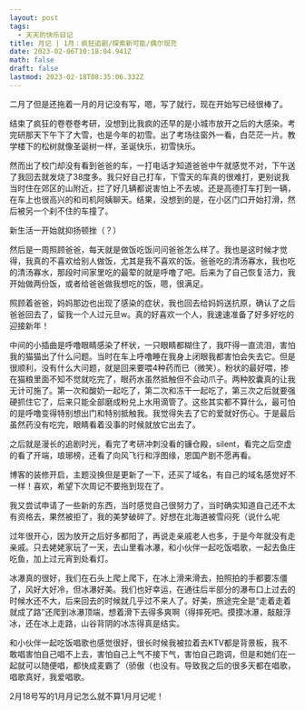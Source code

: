 ```yaml
---
layout: post
tags:
  - 天天的快乐日记
title: 月记 | 1月：疯狂追剧/探索新可能/偶尔现充
date: 2023-02-06T10:18:04.941Z
math: false
draft: false
lastmod: 2023-02-18T08:35:06.332Z
---
```

二月了但是还拖着一月的月记没有写，嗯，写了就行，现在开始写已经很棒了。

结束了疯狂的卷卷卷考研，没想到比我疯的还早的是小城市放开之后的大感染。考完研那天下午下了大雪，也是今年的初雪。出了考场往窗外一看，白茫茫一片。教学楼下的松树就像圣诞树一样，圣诞快乐，初雪快乐。

然而出了校门却没有看到爸爸的车，一打电话才知道爸爸中午就感觉不对，下午送了我回去就发烧了38度多。我只好自己打车，下雪天的车真的很难打，更别说我当时住在郊区的山附近，拦了好几辆都说害怕上不去坡。还是高德打车打到一辆，在车上也很高兴的和司机阿姨聊天。结果，没想到的是，在小区门口开始打滑，然后被另一个刹不住的车撞了。

新生活一开始就抑扬顿挫（？）

然后是一周照顾爸爸，每天就是做饭吃饭问问爸爸怎么样了。我也是这时候才觉得，我真的不喜欢给别人做饭，尤其是我不喜欢的饭。爸爸吃的清汤寡水，我也吃的清汤寡水，那段时间家里吃的最荤的就是呼噜了吧。后来为了自己恢复活力，我开始做两份饭，或者给爸爸做我想吃的饭，嗯，很满足。

照顾着爸爸，妈妈那边也出现了感染的症状，我也回去给妈妈送抗原，确认了之后爸爸回去了，留我一个人过元旦w。真的好喜欢一个人，我速速准备了好多好吃的迎接新年！

中间的小插曲是呼噜眼睛感染了杯状，一只眼睛都糊住了，我吓得一直流泪，害怕我的猫猫出了什么问题。当时在车上呼噜睡在我身上闭眼我都害怕会失去它。但是很顺利，没有什么大问题，就是回来要喂4种药而已（微笑）。粉状的最好喂，掺在猫粮里面不知不觉就吃完了，眼药水虽然抵触但不会动爪子。两种胶囊真的让我无计可施了。第一次和酸奶一起吃了，第二次和冻干一起吃了，第三次之后就要强硬抓住它了，后来只能全部磨成粉兑上水用滴管了。这些其实都不算什么，最可怕的是呼噜变得特别想出门和特别抵触我。我觉得失去了它的爱就好伤心。于是最后虽然药没有吃完，眼睛看着没事的时候就放它出去了。

之后就是漫长的追剧时光，看完了考研冲刺没看的镰仓殿，silent，看完之后空虚的看了开端，琅琊榜，还看了向风飞行和浮图缘，恩国产剧不愿再看。

博客的装修开启，主题没换但是更新了一下，还买了域名，有自己的域名感觉好不一样！喜欢，希望下次周记不要拖到现在了。

我又尝试申请了一些新的东西，当时感觉自己很努力了，当时确实知道自己还不太有资格去，果然被拒了，我的美梦破碎了。好想在北海道被雪闷死（说什么呢

过年很开心，因为放开之后好多都阳了，再说走亲戚老人也多，于是今年就没有走亲戚。只去姥姥家玩了一天，去山里看冰瀑，和小伙伴一起吃饭唱歌，一起去鱼庄吃鱼，加上过元宵到处看灯。

冰瀑真的很好，我们在石头上爬上爬下，在冰上滑来滑去，拍照拍的手都要冻僵了，风好大好冷，但冰瀑好美。我们也好幸运，在通往后半部分的瀑布口上过去的时候水还不大，后来回去的时候就几乎过不来人了。好美，旅途完全是“走着走着就成了路”还爬到冰瀑顶端，想着滑下去得多爽啊（得摔死吧。摸摸冰瀑，敲敲浮冰，还在冰上走路，山谷背阴的冰冻得真是结实。

和小伙伴一起吃饭唱歌也感觉很好，很长时候我被拉着去KTV都是背景板，我不敢唱害怕自己唱不上去，害怕自己上气不接下气，害怕自己跑调，但是和她们在一起就可以随便唱，都快成麦霸了（骄傲（也没有。导致我之后的很多天都在唱歌，唱歌真好，我爱唱歌。

2月18号写的1月月记怎么就不算1月月记呢！